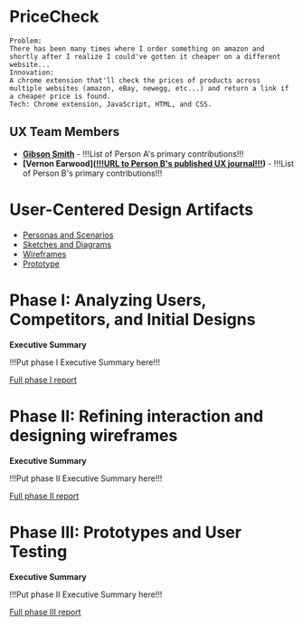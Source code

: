 # PriceCheck

```
Problem:
There has been many times where I order something on amazon and shortly after I realize I could've gotten it cheaper on a different website...
Innovation:
A chrome extension that'll check the prices of products across multiple websites (amazon, eBay, newegg, etc...) and return a link if a cheaper price is found.
Tech: Chrome extension, JavaScript, HTML, and CSS.
```

## UX Team Members

* **[Gibson Smith](https://github.com/UsabilityEngineering/portfolio-gdsmith1)** - !!!List of Person A's primary contributions!!!
* **[Vernon Earwood]([!!!URL to Person B's published UX journal!!!](https://github.com/UsabilityEngineering/portfolio-vbearwood))** - !!!List of Person B's primary contributions!!!

# User-Centered Design Artifacts

* [Personas and Scenarios](personas/)
* [Sketches and Diagrams](sketches/)
* [Wireframes](wireframes/)
* [Prototype](#)

# Phase I: Analyzing Users, Competitors, and Initial Designs

**Executive Summary**

!!!Put phase I Executive Summary here!!!

[Full phase I report](phaseI/)

# Phase II: Refining interaction and designing wireframes

**Executive Summary**

!!!Put phase II Executive Summary here!!!

[Full phase II report](phaseII/)

# Phase III: Prototypes and User Testing

**Executive Summary**

!!!Put phase II Executive Summary here!!!

[Full phase III report](phaseIII/)
